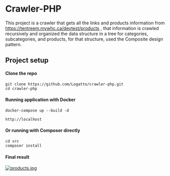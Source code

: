 # Crawler-PHP

This project is a crawler that gets all the links and products information from https://tentreem.mywhc.ca/devtest/products , that information is crawled recursively and organized
the data structure in a tree for categories, subcategories, and products, for that structure, used the Composite design pattern.

## Project setup


#### Clone the repo

```
git clone https://github.com/Logatto/crawler-php.git
cd crawler-php
```

#### Running application with Docker

```
docker-compose up --build -d
```

```
http://localhost
```


#### Or running with Composer directly

```
cd src
composer install
```


#### Final result

[![products.jpg](https://i.postimg.cc/q7YHjsmF/products.jpg)](https://postimg.cc/mcQnrHW3)
